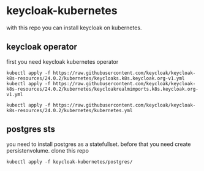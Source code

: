 # keycloak-kubernetes

with this repo you can install keycloak on kubernetes. 

## keycloak operator

first you need keycloak kubernetes operator

```
kubectl apply -f https://raw.githubusercontent.com/keycloak/keycloak-k8s-resources/24.0.2/kubernetes/keycloaks.k8s.keycloak.org-v1.yml
kubectl apply -f https://raw.githubusercontent.com/keycloak/keycloak-k8s-resources/24.0.2/kubernetes/keycloakrealmimports.k8s.keycloak.org-v1.yml

kubectl apply -f https://raw.githubusercontent.com/keycloak/keycloak-k8s-resources/24.0.2/kubernetes/kubernetes.yml
```

## postgres sts

you need to install postgres as a statefullset. before that you need create persistenvolume. clone this repo 

```
kubectl apply -f keycloak-kubernetes/postgres/
```


